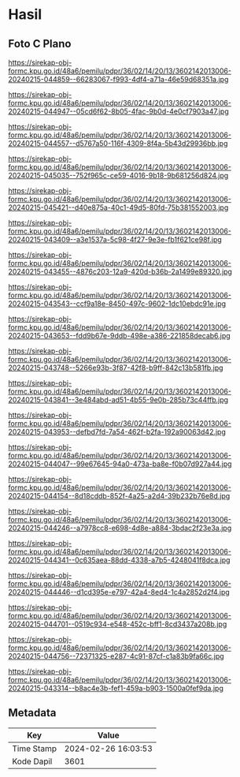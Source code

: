 # Hasil

## Foto C Plano

https://sirekap-obj-formc.kpu.go.id/48a6/pemilu/pdpr/36/02/14/20/13/3602142013006-20240215-044859--66283067-f993-4df4-a71a-46e59d68351a.jpg

https://sirekap-obj-formc.kpu.go.id/48a6/pemilu/pdpr/36/02/14/20/13/3602142013006-20240215-044947--05cd6f62-8b05-4fac-9b0d-4e0cf7903a47.jpg

https://sirekap-obj-formc.kpu.go.id/48a6/pemilu/pdpr/36/02/14/20/13/3602142013006-20240215-044557--d5767a50-116f-4309-8f4a-5b43d29936bb.jpg

https://sirekap-obj-formc.kpu.go.id/48a6/pemilu/pdpr/36/02/14/20/13/3602142013006-20240215-045035--752f965c-ce59-4016-9b18-9b681256d824.jpg

https://sirekap-obj-formc.kpu.go.id/48a6/pemilu/pdpr/36/02/14/20/13/3602142013006-20240215-045421--d40e875a-40c1-49d5-80fd-75b381552003.jpg

https://sirekap-obj-formc.kpu.go.id/48a6/pemilu/pdpr/36/02/14/20/13/3602142013006-20240215-043409--a3e1537a-5c98-4f27-9e3e-fb1f621ce98f.jpg

https://sirekap-obj-formc.kpu.go.id/48a6/pemilu/pdpr/36/02/14/20/13/3602142013006-20240215-043455--4876c203-12a9-420d-b36b-2a1499e89320.jpg

https://sirekap-obj-formc.kpu.go.id/48a6/pemilu/pdpr/36/02/14/20/13/3602142013006-20240215-043543--ccf9a18e-8450-497c-9602-1dc10ebdc91e.jpg

https://sirekap-obj-formc.kpu.go.id/48a6/pemilu/pdpr/36/02/14/20/13/3602142013006-20240215-043653--fdd9b67e-9ddb-498e-a386-221858decab6.jpg

https://sirekap-obj-formc.kpu.go.id/48a6/pemilu/pdpr/36/02/14/20/13/3602142013006-20240215-043748--5266e93b-3f87-42f8-b9ff-842c13b581fb.jpg

https://sirekap-obj-formc.kpu.go.id/48a6/pemilu/pdpr/36/02/14/20/13/3602142013006-20240215-043841--3e484abd-ad51-4b55-9e0b-285b73c44ffb.jpg

https://sirekap-obj-formc.kpu.go.id/48a6/pemilu/pdpr/36/02/14/20/13/3602142013006-20240215-043953--defbd7fd-7a54-462f-b2fa-192a90063d42.jpg

https://sirekap-obj-formc.kpu.go.id/48a6/pemilu/pdpr/36/02/14/20/13/3602142013006-20240215-044047--99e67645-94a0-473a-ba8e-f0b07d927a44.jpg

https://sirekap-obj-formc.kpu.go.id/48a6/pemilu/pdpr/36/02/14/20/13/3602142013006-20240215-044154--8d18cddb-852f-4a25-a2d4-39b232b76e8d.jpg

https://sirekap-obj-formc.kpu.go.id/48a6/pemilu/pdpr/36/02/14/20/13/3602142013006-20240215-044246--a7978cc8-e698-4d8e-a884-3bdac2f23e3a.jpg

https://sirekap-obj-formc.kpu.go.id/48a6/pemilu/pdpr/36/02/14/20/13/3602142013006-20240215-044341--0c635aea-88dd-4338-a7b5-4248041f8dca.jpg

https://sirekap-obj-formc.kpu.go.id/48a6/pemilu/pdpr/36/02/14/20/13/3602142013006-20240215-044446--d1cd395e-e797-42a4-8ed4-1c4a2852d2f4.jpg

https://sirekap-obj-formc.kpu.go.id/48a6/pemilu/pdpr/36/02/14/20/13/3602142013006-20240215-044701--0519c934-e548-452c-bff1-8cd3437a208b.jpg

https://sirekap-obj-formc.kpu.go.id/48a6/pemilu/pdpr/36/02/14/20/13/3602142013006-20240215-044756--72371325-e287-4c91-87cf-c1a83b9fa66c.jpg

https://sirekap-obj-formc.kpu.go.id/48a6/pemilu/pdpr/36/02/14/20/13/3602142013006-20240215-043314--b8ac4e3b-fef1-459a-b903-1500a0fef9da.jpg


## Metadata

| Key        | Value               |
| ---------- | ------------------- |
| Time Stamp | 2024-02-26 16:03:53 |
| Kode Dapil | 3601                |



